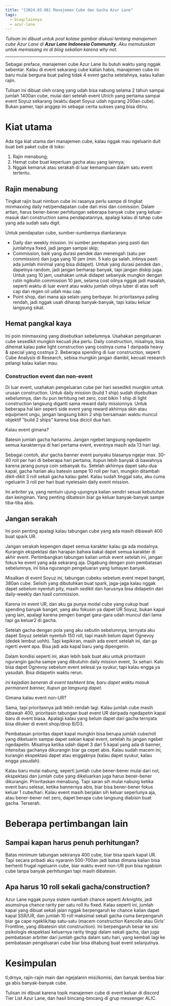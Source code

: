 ```yaml
---
title: "[2024.03.06] Manajemen Cube dan Gacha Azur Lane"
tags:
  - blog/lainnya
  - azur-lane
---
```

*Tulisan ini dibuat untuk post kolase gambar diskusi tentang manajemen cube Azur Lane di **Azur Lane Indonesia Community**. Aku memutuskan untuk memasang ini di blog sekalian karena why not.*

---

Sebagai preface, manajemen cube Azur Lane itu butuh waktu yang nggak sebentar. Kalau di event sekarang cube kalian habis, manajemen cube ini baru mulai berguna buat paling tidak 4 event gacha setelahnya, kalau kalian rajin.

Tulisan ini dibuat oleh orang yang udah bisa nabung selama 2 tahun sampai jumlah 1400an cube, mulai dari setelah event Ulrich yang pertama sampai event Soyuz sekarang (waktu dapet Soyuz udah ngurang 200an cube). Bukan pamer, tapi anggep ini sebagai cerita sukses yang bisa ditiru.

# Kiat utama

Ada tiga kiat utama dari manajemen cube, kalau nggak mau ngeluarin duit buat beli paket cube di toko:

1. Rajin menabung;
2. Hemat cube buat keperluan gacha atau yang lainnya;
3. Nggak kemaruk atau serakah di luar kemampuan dalam satu event tertentu.

## Rajin menabung

Tingkat rajin buat nimbun cube ini rasanya perlu sampe di tingkat minmaxxing daily net/pendapatan cube dari misi dan comission. Dalam artian, harus bener-bener perhitungan seberapa banyak cube yang keluar-masuk dari construction sama pendapatannya, apalagi kalau di tahap cube yang ada sudah satu digit. 

Untuk pendapatan cube, sumber-sumbernya diantaranya:

- Daily dan weekly mission. Ini sumber pendapatan yang pasti dan jumlahnya fixed, jadi jangan sampai skip;
- Commission, baik yang durasi pendek dan menengah (satu per commission) dan juga yang 10 jam (min. 5 kalo ga salah. intinya pasti ada jumlah minimal yang bisa didapet). Untuk yang durasi pendek dan , dapetnya random, jadi jangan berharap banyak, tapi jangan diskip juga. Untuk yang 10 jam, usahakan untuk didapet sebanyak mungkin dengan rutin ngikutin commission 10 jam, selama cost oilnya nggak jadi masalah, seperti waktu di luar event atau waktu jumlah oilnya luber di atas soft cap dan regen oil udah mau cap.
- Point shop, dari mana aja selain yang berbayar. Ini prioritasnya paling rendah, jadi nggak usah diharap banyak-banyak, tapi kalau keluar langsung sikat.

## Hemat pangkal kaya

Ini poin minmaxxing yang disebutkan sebelumnya. Usahakan pengeluaran cube sesedikit mungkin kecuali jika perlu. Daily construction, misalnya, bisa dihemat kalau pake light construction yang costnya cuma 1 daripada heavy & special yang costnya 2. Beberapa spending di luar construction, seperti Cube Analysis di Research, sebisa mungkin jangan diambil, kecuali research pelangi kalau kalian mau.

### Construction event dan non-event

Di luar event, usahakan pengeluaran cube per hari sesedikit mungkin untuk urusan construction. Untuk daily mission (build 1 ship) sudah disebutkan sebelumnya, dan itu pun terhitung net zero, cost bikin 1 ship di light construction langsung diganti sama reward daily missionnya. Untuk beberapa hal lain seperti side event yang reward akhirnya skin atau equipment ungu, jangan langsung bikin 2 ship bersamaan waktu muncul objektif "build 2 ships" karena bisa dicicil dua hari.

Kalau event gimana?

Batesin jumlah gacha harianmu. Jangan ngebet langsung ngedapetin semua karakternya di hari pertama event, eventnya masih ada 13 hari lagi.

Sebagai contoh, alur gacha banner event punyaku biasanya ngejar max. 30-40 roll per hari di beberapa hari pertama, itupun lebih banyak di bawahnya karena jarang punya coin sebanyak itu. Setelah akhirnya dapet satu-dua kapal, gacha harian aku batesin sampe 10 roll per hari, mungkin ditambah dikit-dikit 3 roll sekali gacha kalau gatel. Kalau sudah tinggal satu, aku cuma ngeluarin 3 roll per hari buat nyelesaiin daily event mission.

Ini arbriter ya, yang nentuin ujung-ujungnya kalian sendiri sesuai kebutuhan dan keinginan. Yang penting dibatesin biar ga keluar banyak-banyak sampe tiba-tiba abis.

## Jangan serakah

Ini poin penting apalagi kalau tabungan cube yang ada masih dibawah 400 buat spark UR.

Jangan serakah kepengen dapet semua karakter kalau ga ada modalnya. Kurangin ekspektasi dan harapan bahwa bakal dapet semua karakter di akhir event. Pertimbangkan tabungan kalian untuk event setelah ini, jangan fokus ke event yang ada sekarang aja. Digabung dengan poin pembatasan sebelumnya, ini bisa ngurangin pengeluaran yang lumayan banyak.

Misalkan di event Soyuz ini, tabungan cubeku sebelum event mepet banget, 380an cube. Selisih yang dibutuhkan buat spark, jaga-jaga kalau nggak dapet sebelum nyentuh pity, masih sedikit dan harusnya bisa didapetin dari daily-weekly dan hasil commission.

Karena ini event UR, dan aku ga punya modal cube yang cukup buat spending banyak banget, yang aku fokusin ya dapet UR Soyuz, bukan kapal yang lain, apalagi karena pengen banget gara-gara udah muncul dari lama tapi ga keluar2 di gacha.

Setelah gacha dengan pola yang aku sebutin sebelumnya, ternyata aku dapet Soyuz setelah nyentuh 150 roll, tapi masih belum dapet Ognevoy (dedek lembut uohh). Tapi kepikiran, masih ada event setelah ini, dan ga ngerti event apa. Bisa jadi ada kapal baru yang dipengenin.

Dalam kondisi seperti ini, akan lebih baik buat aku untuk prioritasin ngurangin gacha sampe yang dibutuhin daily mission event, 3x sehari. Kalo bisa dapet Ognevoy sebelum event selesai ya syukur, tapi kalau engga ya yasudah. Bisa didapetin waktu rerun.

*ini kejadian beneran di event tashkent btw, baru dapet waktu masuk permanent banner, itupun ga langsung dapet.*

Gimana kalau event non-UR?

Sama, tapi prioritasnya jadi lebih rendah lagi. Kalau jumlah cube masih dibawah 400, prioritasin tabungan buat event UR daripada ngedapetin kapal baru di event biasa. Apalagi kalau yang belum dapet dari gacha ternyata bisa dituker di event shop/drop B/D3.

Pembatasan prioritas dapet kapal mungkin bisa berupa jumlah cube/roll yang dikeluarin sampai dapet sekian kapal event, setelah itu jangan ngebet ngedapetin. Misalnya ketika udah dapet 3 dari 5 kapal yang ada di banner, intensitas gachanya dikurangin biar ga cepet abis. Kalau sudah macem ini, kurangin ekspektasi dapet atau enggaknya (kalau dapet syukur, kalau engga yasudah).

Kalau baru mulai nabung, seperti jumlah cube bener-bener mulai dari nol, ekspektasi dan jumlah cube yang dikeluarkan juga harus bener-bener dikurangin. Prioritaskan menabung. Tapi saran sih mulai nabung ketika event baru selesai, ketika bannernya abis, biar bisa bener-bener fokus keluar 1 cube/hari. Kalau event masih berjalan sih keluar seperlunya aja, atau bener-bener net zero, dapet berapa cube langsung diabisin buat gacha. Terserah.

# Beberapa pertimbangan lain

## Sampai kapan harus penuh perhitungan?

Batas minimum tabungan sekiranya 400 cube, biar bisa spark kapal UR. Tapi secara pribadi aku nyaranin 500-700an jadi batas dimana kalian bisa berhenti frugal ngeluarin cube, biar waktu event non-UR pun bisa ngabisin cube tanpa banyak perhitungan tapi masih dibatesin.

## Apa harus 10 roll sekali gacha/construction?

Azur Lane nggak punya sistem nambah chance seperti Arknights, jadi asumsinya chance rarity per satu roll itu fixed. Kalau seperti ini, jumlah kapal yang dibuat sekali jalan nggak berpengaruh ke chance kalian dapet kapal SSR/UR, dan jumlah 10 roll maksimal sekali gacha cuma berpengaruh biar ga cape ngeklik/tap satu-satu (macem construction Kancolle atau Girls' Frontline, yang dibatesin slot construction). Ini berpengaruh besar ke sisi psikologis ekspektasi keluarnya rarity tinggi dalam sekali gacha, dan juga pembatasan arbriter dari jumlah gacha dalam satu hari, yang kembali lagi ke pembatasan pengeluaran cube biar bisa ditabung buat event selanjutnya.

# Kesimpulan

tl;drnya, rajin-rajin main dan ngejalanin misi/komisi, dan banyak berdoa biar ga abis banyak-banyak cube.

Tulisan ini dibuat karena topik manajemen cube di event keluar di discord Tier List Azur Lane, dan hasil bincang-bincang di grup messenger ALIC.

